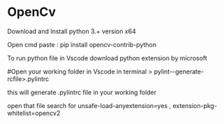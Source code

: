 # OpenCv

Download and Install python 3.+ version x64

Open cmd paste : pip install opencv-contrib-python 

To run python file in Vscode download python extension by microsoft 

#Open your working folder in Vscode in terminal > pylint--generate-rcfile>.pylintrc

this will generate .pylintrc file in your working folder

open that file search for unsafe-load-anyextension=yes , extension-pkg-whitelist=opencv2

